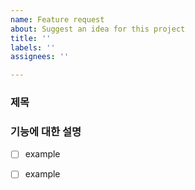 ```yaml
---
name: Feature request
about: Suggest an idea for this project
title: ''
labels: ''
assignees: ''

---
```


### 제목

### 기능에 대한 설명
- [ ] example

- [ ] example
